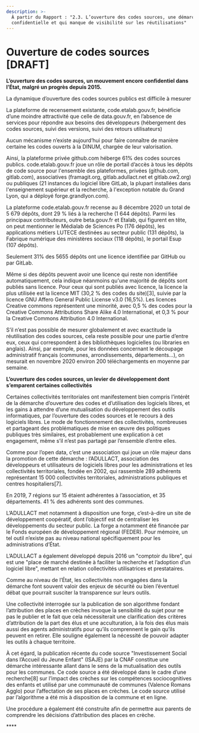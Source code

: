 ```yaml
---
description: >-
  À partir du Rapport : "2.3. L’ouverture des codes sources, une démarche encore
  confidentielle et qui manque de visibilité sur les réutilisations"
---
```


# Ouverture de codes sources \[DRAFT\]

**L’ouverture des codes sources, un mouvement encore confidentiel dans l’État, malgré un progrès depuis 2015.**

La dynamique d’ouverture des codes sources publics est difficile à mesurer

La plateforme de recensement existante, code.etalab.gouv.fr, bénéficie d’une moindre attractivité que celle de data.gouv.fr, en l’absence de services pour répondre aux besoins des développeurs \(hébergement des codes sources, suivi des versions, suivi des retours utilisateurs\)

Aucun mécanisme n’existe aujourd’hui pour faire connaître de manière certaine les codes ouverts à la DINUM, chargée de leur valorisation. 

Ainsi, la plateforme privée github.com héberge 61% des codes sources publics. code.etalab.gouv.fr joue un rôle de portail d’accès à tous les dépôts de code source pour l'ensemble des plateformes, privées \(github.com, gitlab.com\), associatives \(framagit.org, gitlab.adullact.net et gitlab.ow2.org\) ou publiques \(21 instances du logiciel libre GitLab, la plupart installées dans l'enseignement supérieur et la recherche, à l'exception notable du Grand Lyon, qui a déployé forge.grandlyon.com\).

La plateforme code.etalab.gouv.fr recense au 8 décembre 2020 un total de 5 679 dépôts, dont 29 % liés à la recherche \(1 644 dépôts\). Parmi les principaux contributeurs, outre beta.gouv.fr et Etalab, qui figurent en tête, on peut mentionner le Médialab de Sciences Po \(176 dépôts\), les applications métiers LUTECE destinées au secteur public \(131 dépôts\), la Fabrique numérique des ministères sociaux \(118 dépôts\), le portail Esup \(107 dépôts\).

Seulement 31% des 5655 dépôts ont une licence identifiée par GitHub ou par GitLab. 

Même si des dépôts peuvent avoir une licence qui reste non identifiée automatiquement, cela indique néanmoins qu'une majorité de dépôts sont publiés sans licence. Pour ceux qui sont publiés avec licence, la licence la plus utilisée est la licence MIT \(30,2 % des codes du site\)\[3\], suivie par la licence GNU Affero General Public License v3.0 \(16,5%\). Les licences Creative commons représentent une minorité, avec 0,5 % des codes pour la Creative Commons Attributions Share Alike 4.0 International, et 0,3 % pour la Creative Commons Attribution 4.0 International.

S’il n’est pas possible de mesurer globalement et avec exactitude la réutilisation des codes sources, cela reste possible pour une partie d’entre eux, ceux qui correspondent à des bibliothèques logicielles \(ou libraries en anglais\). Ainsi, par exemple, pour les données concernant le découpage administratif français \(communes, arrondissements, départements…\), on mesurait en novembre 2020 environ 200 téléchargements en moyenne par semaine.

**L’ouverture des codes sources, un levier de développement dont s’emparent certaines collectivités**

Certaines collectivités territoriales ont manifestement bien compris l’intérêt de la démarche d’ouverture des codes et d’utilisation des logiciels libres, et les gains à attendre d’une mutualisation du développement des outils informatiques, par l’ouverture des codes sources et le recours à des logiciels libres. Le mode de fonctionnement des collectivités, nombreuses et partageant des problématiques de mise en œuvre des politiques publiques très similaires, est probablement une explication à cet engagement, même s’il n’est pas partagé par l’ensemble d’entre elles.

Comme pour l’open data, c’est une association qui joue un rôle majeur dans la promotion de cette démarche : l’ADULLACT, association des développeurs et utilisateurs de logiciels libres pour les administrations et les collectivités territoriales, fondée en 2002, qui rassemble 289 adhérents représentant 15 000 collectivités territoriales, administrations publiques et centres hospitaliers\[7\].

En 2019, 7 régions sur 15 étaient adhérentes à l’association, et 35 départements. 41 % des adhérents sont des communes.

L’ADULLACT met notamment à disposition une forge, c’est-à-dire un site de développement coopératif, dont l’objectif est de centraliser les développements du secteur public. La forge a notamment été financée par le Fonds européen de développement régional \(FEDER\). Pour mémoire, un tel outil n’existe pas au niveau national spécifiquement pour les administrations d’État.

L’ADULLACT a également développé depuis 2016 un "comptoir du libre", qui est une "place de marché destinée à faciliter la recherche et l’adoption d’un logiciel libre", mettant en relation collectivités utilisatrices et prestataires.

Comme au niveau de l’État, les collectivités non engagées dans la démarche font souvent valoir des enjeux de sécurité ou bien l’éventuel débat que pourrait susciter la transparence sur leurs outils.

Une collectivité interrogée sur la publication de son algorithme fondant l’attribution des places en crèches invoque la sensibilité du sujet pour ne pas le publier et le fait que cela nécessiterait une clarification des critères d’attribution de la part des élus et une acculturation, à la fois des élus mais aussi des agents administratifs pour qu’ils comprennent le gain qu’ils peuvent en retirer. Elle souligne également la nécessité de pouvoir adapter les outils à chaque territoire.

À cet égard, la publication récente du code source "Investissement Social dans l’Accueil du Jeune Enfant" \(ISAJE\) par la CNAF constitue une démarche intéressante allant dans le sens de la mutualisation des outils pour les communes. Ce code source a été développé dans le cadre d’une recherche\[8\] sur l’impact des crèches sur les compétences sociocognitives des enfants et utilisé par une communauté de communes \(Valence Romans Agglo\) pour l’affectation de ses places en crèches. Le code source utilisé par l’algorithme a été mis à disposition de la commune et en ligne.

Une procédure a également été construite afin de permettre aux parents de comprendre les décisions d’attribution des places en crèche.

\*\*\*\*

